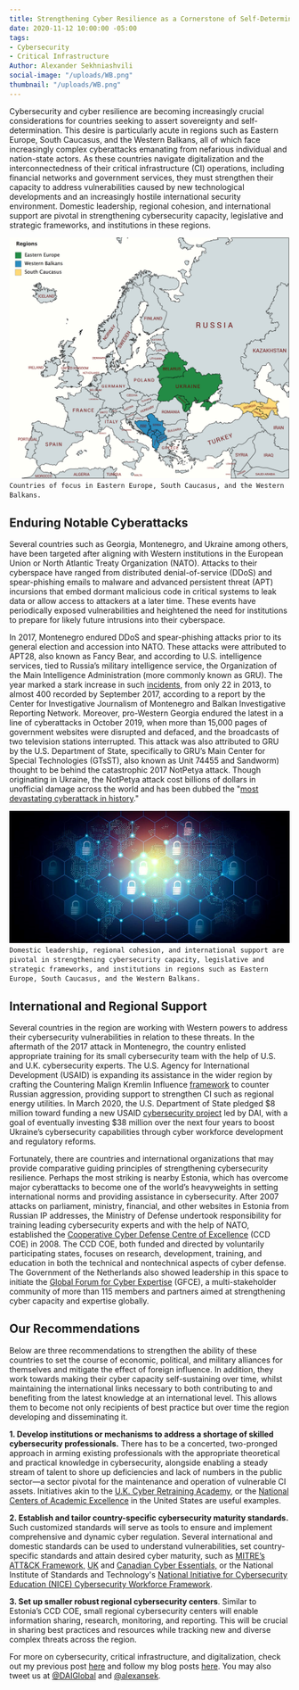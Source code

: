 ```yaml
---
title: Strengthening Cyber Resilience as a Cornerstone of Self-Determination
date: 2020-11-12 10:00:00 -05:00
tags:
- Cybersecurity
- Critical Infrastructure
Author: Alexander Sekhniashvili
social-image: "/uploads/WB.png"
thumbnail: "/uploads/WB.png"
---
```


Cybersecurity and cyber resilience are becoming increasingly crucial considerations for countries seeking to assert sovereignty and self-determination. This desire is particularly acute in regions such as Eastern Europe, South Caucasus, and the Western Balkans, all of which face increasingly complex cyberattacks emanating from nefarious individual and nation-state actors. As these countries navigate digitalization and the interconnectedness of their critical infrastructure (CI) operations, including financial networks and government services, they must strengthen their capacity to address vulnerabilities caused by new technological developments and an increasingly hostile international security environment. Domestic leadership, regional cohesion, and international support are pivotal in strengthening cybersecurity capacity, legislative and strategic frameworks, and institutions in these regions.

<!--more-->

![WB.png](/uploads/WB.png)`Countries of focus in Eastern Europe, South Caucasus, and the Western Balkans.`

## Enduring Notable Cyberattacks

Several countries such as Georgia, Montenegro, and Ukraine among others, have been targeted after aligning with Western institutions in the European Union or North Atlantic Treaty Organization (NATO). Attacks to their cyberspace have ranged from distributed denial-of-service (DDoS) and spear-phishing emails to malware and advanced persistent threat (APT) incursions that embed dormant malicious code in critical systems to leak data or allow access to attackers at a later time. These events have periodically exposed vulnerabilities and heightened the need for institutions to prepare for likely future intrusions into their cyberspace.

In 2017, Montenegro endured DDoS and spear-phishing attacks prior to its general election and accession into NATO. These attacks were attributed to APT28, also known as Fancy Bear, and according to U.S. intelligence services, tied to Russia’s military intelligence service, the Organization of the Main Intelligence Administration (more commonly known as GRU). The year marked a stark increase in such [incidents](https://www.theguardian.com/technology/2017/dec/30/wannacry-petya-notpetya-ransomware), from only 22 in 2013, to almost 400 recorded by September 2017, according to a report by the Center for Investigative Journalism of Montenegro and Balkan Investigative Reporting Network. Moreover, pro-Western Georgia endured the latest in a line of cyberattacks in October 2019, when more than 15,000 pages of government websites were disrupted and defaced, and the broadcasts of two television stations interrupted. This attack was also attributed to GRU by the U.S. Department of State, specifically to GRU’s Main Center for Special Technologies (GTsST), also known as Unit 74455 and Sandworm) thought to be behind the catastrophic 2017 NotPetya attack. Though originating in Ukraine, the NotPetya attack cost billions of dollars in unofficial damage across the world and has been dubbed the "[most devastating cyberattack in history](https://www.wired.com/story/notpetya-cyberattack-ukraine-russia-code-crashed-the-world/)."

![CS.jpg](/uploads/CS.jpg)`Domestic leadership, regional cohesion, and international support are pivotal in strengthening cybersecurity capacity, legislative and strategic frameworks, and institutions in regions such as Eastern Europe, South Caucasus, and the Western Balkans.`

## International and Regional Support

Several countries in the region are working with Western powers to address their cybersecurity vulnerabilities in relation to these threats. In the aftermath of the 2017 attack in Montenegro, the country enlisted appropriate training for its small cybersecurity team with the help of U.S. and U.K. cybersecurity experts. The U.S. Agency for International Development (USAID) is expanding its assistance in the wider region by crafting the Countering Malign Kremlin Influence [framework](https://www.usaid.gov/sites/default/files/documents/1863/CMKI_Development_Framework_.pdf) to counter Russian aggression, providing support to strengthen CI such as regional energy utilities. In March 2020, the U.S. Department of State pledged $8 million toward funding a new USAID [cybersecurity project](https://www.usaid.gov/sites/default/files/documents/USAID_UkraineCybersecurityChallenge_CaseStudy_final.pdf) led by DAI, with a goal of eventually investing $38 million over the next four years to boost Ukraine’s cybersecurity capabilities through cyber workforce development and regulatory reforms.

Fortunately, there are countries and international organizations that may provide comparative guiding principles of strengthening cybersecurity resilience. Perhaps the most striking is nearby Estonia, which has overcome major cyberattacks to become one of the world’s heavyweights in setting international norms and providing assistance in cybersecurity. After 2007 attacks on parliament, ministry, financial, and other websites in Estonia from Russian IP addresses, the Ministry of Defense undertook responsibility for training leading cybersecurity experts and with the help of NATO, established the [Cooperative Cyber Defense Centre of Excellence](https://ccdcoe.org/) (CCD COE) in 2008. The CCD COE, both funded and directed by voluntarily participating states, focuses on research, development, training, and education in both the technical and nontechnical aspects of cyber defense. The Government of the Netherlands also showed leadership in this space to initiate the [Global Forum for Cyber Expertise](https://thegfce.org/) (GFCE), a multi-stakeholder community of more than 115 members and partners aimed at strengthening cyber capacity and expertise globally.

## Our Recommendations

Below are three recommendations to strengthen the ability of these countries to set the course of economic, political, and military alliances for themselves and mitigate the effect of foreign influence. In addition, they work towards making their cyber capacity self-sustaining over time, whilst maintaining the international links necessary to both contributing to and benefiting from the latest knowledge at an international level. This allows them to become not only recipients of best practice but over time the region developing and disseminating it.

**1. Develop institutions or mechanisms to address a shortage of skilled cybersecurity professionals.** There has to be a concerted, two-pronged approach in arming existing professionals with the appropriate theoretical and practical knowledge in cybersecurity, alongside enabling a steady stream of talent to shore up deficiencies and lack of numbers in the public sector—a sector pivotal for the maintenance and operation of vulnerable CI assets. Initiatives akin to the [U.K. Cyber Retraining Academy](https://www.sans.org/ukcyberacademy), or the [National Centers of Academic Excellence](https://www.nsa.gov/resources/students-educators/centers-academic-excellence/) in the United States are useful examples.

**2. Establish and tailor country-specific cybersecurity maturity standards.** Such customized standards will serve as tools to ensure and implement comprehensive and dynamic cyber regulation. Several international and domestic standards can be used to understand vulnerabilities, set country-specific standards and attain desired cyber maturity, such as [MITRE’s ATT&CK Framework,](https://attack.mitre.org/) [UK](https://www.ncsc.gov.uk/cyberessentials/overview) and [Canadian Cyber Essentials,](https://cybernb.ca/Trust-and-Compliance.htm) or the National Institute of Standards and Technology's [National Initiative for Cybersecurity Education (NICE) Cybersecurity Workforce Framework](https://niccs.cisa.gov/workforce-development/cyber-security-workforce-framework).

**3. Set up smaller robust regional cybersecurity centers**. Similar to Estonia’s CCD COE, small regional cybersecurity centers will enable information sharing, research, monitoring, and reporting. This will be crucial in sharing best practices and resources while tracking new and diverse complex threats across the region.

For more on cybersecurity, critical infrastructure, and digitalization, check out my previous post [here](https://dai-global-digital.com/impact-of-the-us-and-eu-in-critical-infrastructure-digitalization-and-cybersecurity-in-the-western-balkans.html) and follow my blog posts [here](https://dai-global-digital.com/authors/alexander-sekhniashvili/). You may also tweet us at [@DAIGlobal](https://twitter.com/DAIGlobal) and [@alexansek](https://twitter.com/alexansek).